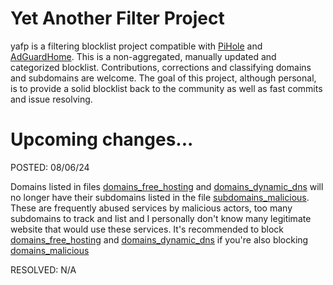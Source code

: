 # Yet Another Filter Project
yafp is a filtering blocklist project compatible with [PiHole](https://pi-hole.net/) and [AdGuardHome](https://adguard.com/en/adguard-home/overview.html). This is a non-aggregated, manually updated and categorized blocklist. Contributions, corrections and classifying domains and subdomains are welcome. The goal of this project, although personal, is to provide a solid blocklist back to the community as well as fast commits and issue resolving.

# Upcoming changes...

POSTED: 08/06/24

Domains listed in files [domains_free_hosting](https://github.com/NoGitHubForYou/yafp/blob/main/domains_abused) and [domains_dynamic_dns](https://github.com/NoGitHubForYou/yafp/blob/main/domains_dynamic_dns) will no longer have their subdomains listed in the file [subdomains_malicious](https://github.com/NoGitHubForYou/yafp/blob/main/subdomains_malicious). These are frequently abused services by malicious actors, too many subdomains to track and list and I personally don't know many legitimate website that would use these services. It's recommended to block <ins>domains_free_hosting</ins> and <ins>domains_dynamic_dns</ins> if you're also blocking [domains_malicious](https://github.com/NoGitHubForYou/yafp/blob/main/domains_malicious)

RESOLVED: N/A
